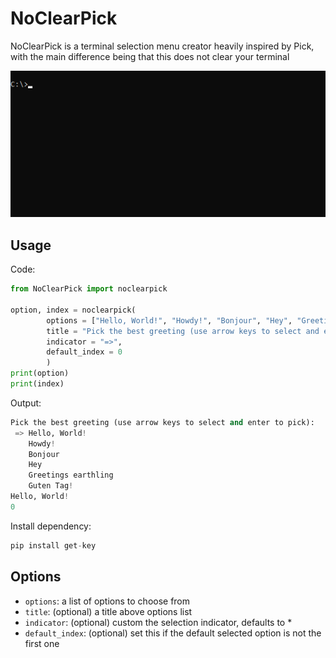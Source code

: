 # NoClearPick

NoClearPick is a terminal selection menu creator heavily inspired by Pick, with the main difference being that this does not clear your terminal

![](https://github.com/AbduleTheAlmighty/NoClearPick/blob/main/images/example.gif?raw=true)

## Usage

Code:

```python
from NoClearPick import noclearpick

option, index = noclearpick(
        options = ["Hello, World!", "Howdy!", "Bonjour", "Hey", "Greetings earthling", "Guten Tag!"],
        title = "Pick the best greeting (use arrow keys to select and enter to pick):",
        indicator = "=>",
        default_index = 0
        )
print(option)
print(index)
```

Output:

```python
Pick the best greeting (use arrow keys to select and enter to pick):
 => Hello, World!
    Howdy!
    Bonjour
    Hey
    Greetings earthling
    Guten Tag!
Hello, World!
0
```

Install dependency:

```python
pip install get-key
```

## Options

*   `options`: a list of options to choose from
*   `title`: (optional) a title above options list
*   `indicator`: (optional) custom the selection indicator, defaults to \*
*   `default_index`: (optional) set this if the default selected option is not the first one